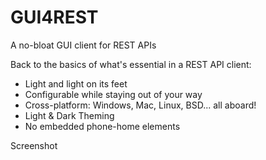 # GUI4REST
A no-bloat GUI client for REST APIs

Back to the basics of what's essential in a REST API client:
- Light and light on its feet
- Configurable while staying out of your way
- Cross-platform: Windows, Mac, Linux, BSD... all aboard!
- Light & Dark Theming
- No embedded phone-home elements

Screenshot
